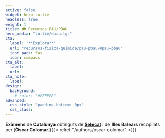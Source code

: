 ```yaml
---
active: false
widget: hero-lottie
headless: true
weight: 1
title: 🎓 Recursos PAU/PBAU
hero_media: "lottie/ebau.tgs"
cta:
  label: '**Explora**'
  url: "recursos-fisica-quimica/pau-pbau/#pau-pbau"
  icon_pack: fas
  icon: compass
cta_alt:
  label: 
  url:
cta_note:
  label:
design:
  background:
    # color: "#FFFFF8"
advanced:
  css_style: "padding-bottom: 0px"
  css_class: 
---
```


**Exàmens** de **Catalunya** obtinguts de [**Selecat**](https://www.selecat.cat) i de **Illes Balears** recopilats per [**Òscar Colomar**]({{< relref "/authors/oscar-colomar" >}})